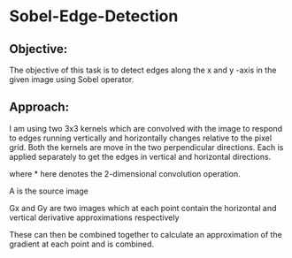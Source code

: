 # Sobel-Edge-Detection

## Objective:

The objective of this task is to detect edges along the x and y -axis in the given image using
Sobel operator.

## Approach:

I am using two 3x3 kernels which are convolved with the image to respond to edges running
vertically and horizontally changes relative to the pixel grid. Both the kernels are move in the
two perpendicular directions. Each is applied separately to get the edges in vertical and
horizontal directions.

where * here denotes the 2-dimensional convolution operation.

A is the source image

Gx and Gy are two images which at each point contain the horizontal and vertical
derivative approximations respectively

These can then be combined together to calculate an approximation of the gradient at each
point and is combined.

